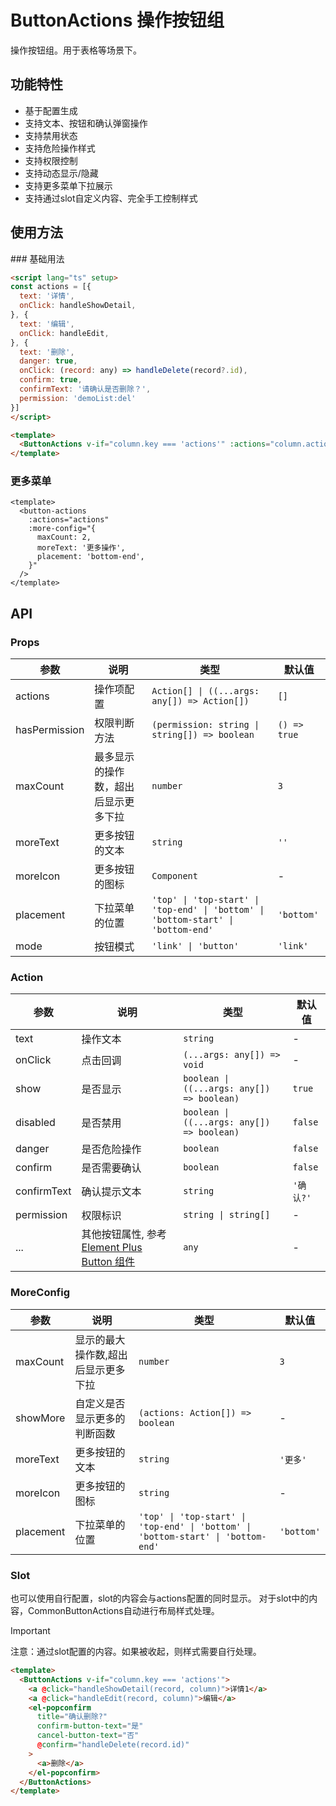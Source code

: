 # ButtonActions 操作按钮组

操作按钮组。用于表格等场景下。

## 功能特性
- 基于配置生成
- 支持文本、按钮和确认弹窗操作
- 支持禁用状态
- 支持危险操作样式
- 支持权限控制
- 支持动态显示/隐藏
- 支持更多菜单下拉展示
- 支持通过slot自定义内容、完全手工控制样式

## 使用方法

<demo src="@/components/ButtonActions/demos/demo1.vue" title="基础用法" />
### 基础用法

```html
<script lang="ts" setup>
const actions = [{
  text: '详情',
  onClick: handleShowDetail,
}, {
  text: '编辑',
  onClick: handleEdit,
}, {
  text: '删除',
  danger: true,
  onClick: (record: any) => handleDelete(record?.id),
  confirm: true,
  confirmText: '请确认是否删除？',
  permission: 'demoList:del'
}]
</script>

<template>
  <ButtonActions v-if="column.key === 'actions'" :actions="column.actions" :record="record" :column="column" />
</template>
```

### 更多菜单

```vue
<template>
  <button-actions
    :actions="actions"
    :more-config="{
      maxCount: 2,
      moreText: '更多操作',
      placement: 'bottom-end',
    }"
  />
</template>
```

## API
### Props

| 参数 | 说明 | 类型 | 默认值 |
| --- | --- | --- | --- |
| actions | 操作项配置 | `Action[] \| ((...args: any[]) => Action[])` | `[]` |
| hasPermission | 权限判断方法 | `(permission: string \| string[]) => boolean` | `() => true` |
| maxCount | 最多显示的操作数，超出后显示更多下拉 | `number` | `3` |
| moreText | 更多按钮的文本 | `string` | `''` |
| moreIcon | 更多按钮的图标 | `Component` | - |
| placement | 下拉菜单的位置 | `'top' \| 'top-start' \| 'top-end' \| 'bottom' \| 'bottom-start' \| 'bottom-end'` | `'bottom'` |
| mode | 按钮模式 | `'link' \| 'button'` | `'link'` |

### Action

| 参数 | 说明 | 类型 | 默认值 |
| --- | --- | --- | --- |
| text | 操作文本 | `string` | - |
| onClick | 点击回调 | `(...args: any[]) => void` | - |
| show | 是否显示 | `boolean \| ((...args: any[]) => boolean)` | `true` |
| disabled | 是否禁用 | `boolean \| ((...args: any[]) => boolean)` | `false` |
| danger | 是否危险操作 | `boolean` | `false` |
| confirm | 是否需要确认 | `boolean` | `false` |
| confirmText | 确认提示文本 | `string` | `'确认?'` |
| permission | 权限标识 | `string \| string[]` | - |
| ... | 其他按钮属性, 参考[Element Plus Button 组件](https://element-plus.org/zh-CN/component/button.html#api) | `any` | - |

### MoreConfig

| 参数 | 说明 | 类型 | 默认值 |
| --- | --- | --- | --- |
| maxCount | 显示的最大操作数,超出后显示更多下拉 | `number` | `3` |
| showMore | 自定义是否显示更多的判断函数 | `(actions: Action[]) => boolean` | - |
| moreText | 更多按钮的文本 | `string` | `'更多'` |
| moreIcon | 更多按钮的图标 | `string` | - |
| placement | 下拉菜单的位置 | `'top' \| 'top-start' \| 'top-end' \| 'bottom' \| 'bottom-start' \| 'bottom-end'` | `'bottom'` |

### Slot
也可以使用自行配置，slot的内容会与actions配置的同时显示。
对于slot中的内容，CommonButtonActions自动进行布局样式处理。

> [!IMPORTANT]
注意：通过slot配置的内容。如果被收起，则样式需要自行处理。

```html
<template>
  <ButtonActions v-if="column.key === 'actions'">
    <a @click="handleShowDetail(record, column)">详情1</a>
    <a @click="handleEdit(record, column)">编辑</a>
    <el-popconfirm
      title="确认删除?"
      confirm-button-text="是"
      cancel-button-text="否"
      @confirm="handleDelete(record.id)"
    >
      <a>删除</a>
    </el-popconfirm>
  </ButtonActions>
</template>
```
